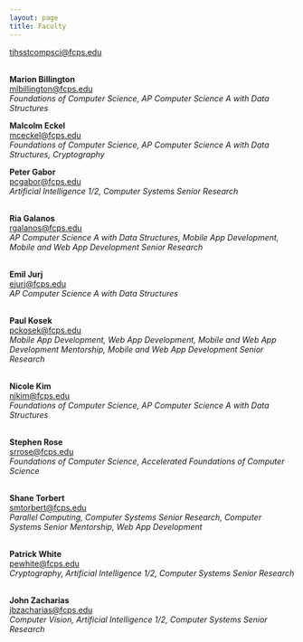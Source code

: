 ```yaml
---
layout: page
title: Faculty
---
```


[tjhsstcompsci@fcps.edu](mailto:tjhsstcompsci@fcps.edu)
<br><br>

**Marion Billington**<br>
[mlbillington@fcps.edu](mailto:mlbillington@fcps.edu)<br>
*Foundations of Computer Science, AP Computer Science A with Data Structures*<br>

**Malcolm Eckel**<br>
[mceckel@fcps.edu](mailto:mceckel@fcps.edu)<br>
*Foundations of Computer Science, AP Computer Science A with Data Structures, Cryptography*<br>

**Peter Gabor**<br>
[pcgabor@fcps.edu](pcgabor@fcps.edu)<br>
*Artificial Intelligence 1/2, Computer Systems Senior Research*<br><br>

**Ria Galanos**<br>
[rgalanos@fcps.edu](mailto:rgalanos@fcps.edu)<br>
*AP Computer Science A with Data Structures, Mobile App Development, Mobile and Web App Development Senior Research*<br><br>

**Emil Jurj**<br>
[ejurj@fcps.edu](mailto:ejurj@fcps.edu)<br>
*AP Computer Science A with Data Structures*<br><br>

**Paul Kosek**<br>
[pckosek@fcps.edu](mailto:pckosek@fcps.edu)<br>
*Mobile App Development, Web App Development, Mobile and Web App Development Mentorship, Mobile and Web App Development Senior Research*<br><br>

**Nicole Kim**<br>
[njkim@fcps.edu](mailto:njkim@fcps.edu)<br>
*Foundations of Computer Science, AP Computer Science A with Data Structures*<br><br>

**Stephen Rose**<br>
[srrose@fcps.edu](mailto:srrose@fcps.edu)<br>
*Foundations of Computer Science, Accelerated Foundations of Computer Science*<br><br>

**Shane Torbert**<br>
[smtorbert@fcps.edu](mailto:smtorbert@fcps.edu)<br>
*Parallel Computing, Computer Systems Senior Research, Computer Systems Senior Mentorship, Web App Development*<br><br>

**Patrick White**<br>
[pewhite@fcps.edu](mailto:pewhite@fcps.edu)<br>
*Cryptography, Artificial Intelligence 1/2, Computer Systems Senior Research*<br><br>

**John Zacharias**<br>
[jbzacharias@fcps.edu](mailto:jbzacharias@fcps.edu)<br>
*Computer Vision, Artificial Intelligence 1/2, Computer Systems Senior Research*
